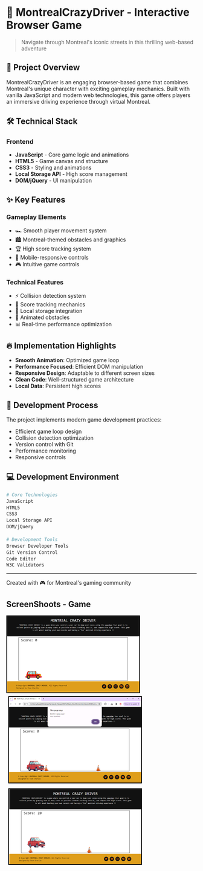 # 🚗 MontrealCrazyDriver - Interactive Browser Game

> Navigate through Montreal's iconic streets in this thrilling web-based adventure

## 🌟 Project Overview

MontrealCrazyDriver is an engaging browser-based game that combines Montreal's unique character with exciting gameplay mechanics. Built with vanilla JavaScript and modern web technologies, this game offers players an immersive driving experience through virtual Montreal.

## 🛠️ Technical Stack

### Frontend
- **JavaScript** - Core game logic and animations
- **HTML5** - Game canvas and structure
- **CSS3** - Styling and animations
- **Local Storage API** - High score management
- **DOM/jQuery** - UI manipulation

## ✨ Key Features

### Gameplay Elements
- 🏎️ Smooth player movement system
- 🏙️ Montreal-themed obstacles and graphics
- 🏆 High score tracking system
- 📱 Mobile-responsive controls
- 🎮 Intuitive game controls

### Technical Features
- ⚡ Collision detection system
- 🎯 Score tracking mechanics
- 💾 Local storage integration
- 🎨 Animated obstacles
- 📊 Real-time performance optimization

## 🔥 Implementation Highlights

- **Smooth Animation**: Optimized game loop
- **Performance Focused**: Efficient DOM manipulation
- **Responsive Design**: Adaptable to different screen sizes
- **Clean Code**: Well-structured game architecture
- **Local Data**: Persistent high scores

## 🚀 Development Process

The project implements modern game development practices:
- Efficient game loop design
- Collision detection optimization
- Version control with Git
- Performance monitoring
- Responsive controls

## 💻 Development Environment

```bash
# Core Technologies
JavaScript
HTML5
CSS3
Local Storage API
DOM/jQuery

# Development Tools
Browser Developer Tools
Git Version Control
Code Editor
W3C Validators
```

---

Created with 🎮 for Montreal's gaming community


## ScreenShoots - Game

<img src="https://github.com/KarinaDeVargas/2023-FSD10-MontrealCrazyDriver_UI/blob/main/img/GameInitial.png" alt="Screenshot 1" width="350" style="border: 2px solid black">
<img src="https://github.com/KarinaDeVargas/2023-FSD10-MontrealCrazyDriver_UI/blob/main/img/CarCrash.png" alt="Screenshot 2" width="350" style="border: 2px solid black; margin: 5px;">
<img src="https://github.com/KarinaDeVargas/2023-FSD10-MontrealCrazyDriver_UI/blob/main/img/CarCrash_2.png" alt="Screenshot 3" width="350" style="border: 2px solid black; margin: 5px;">

